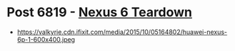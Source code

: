 # Post 6819 - [Nexus 6 Teardown](https://www.ifixit.com/News/6819/nexus-6-teardown)

- https://valkyrie.cdn.ifixit.com/media/2015/10/05164802/huawei-nexus-6p-1-600x400.jpeg

